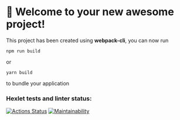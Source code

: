 # 🚀 Welcome to your new awesome project!

This project has been created using **webpack-cli**, you can now run

```
npm run build
```

or

```
yarn build
```

to bundle your application

### Hexlet tests and linter status:
[![Actions Status](https://github.com/pitmak/frontend-project-11/workflows/hexlet-check/badge.svg)](https://github.com/pitmak/frontend-project-11/actions)
[![Maintainability](https://api.codeclimate.com/v1/badges/9d9fa1fa716d684da95f/maintainability)](https://codeclimate.com/github/pitmak/frontend-project-11/maintainability)